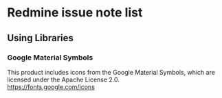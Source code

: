 # Redmine issue note list

## Using Libraries
### Google Material Symbols
This product includes icons from the Google Material Symbols, which are licensed under the Apache License 2.0.  
https://fonts.google.com/icons

